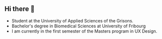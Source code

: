 ## Hi there 👋
- Student at the University of Applied Sciences of the Grisons.
- Bachelor's degree in Biomedical Sciences at University of Fribourg
- I am currently in the first semester of the Masters program in UX Design. 


<!--
**nalalenny/nalalenny** is a ✨ _special_ ✨ repository because its `README.md` (this file) appears on your GitHub profile.

Here are some ideas to get you started:

- 🔭 I’m currently working on ...
- 🌱 I’m currently learning ...
- 👯 I’m looking to collaborate on ...
- 🤔 I’m looking for help with ...
- 💬 Ask me about ...
- 📫 How to reach me: ...
- 😄 Pronouns: ...
- ⚡ Fun fact: ...
-->
